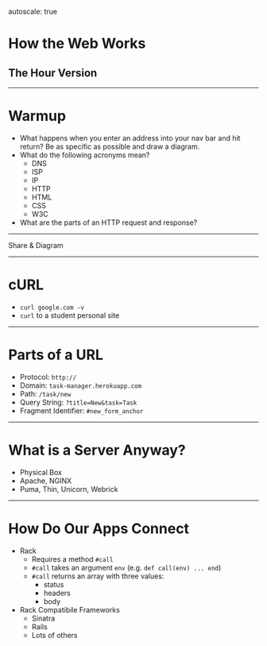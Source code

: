 autoscale: true

# How the Web Works

## The Hour Version

---

# Warmup

* What happens when you enter an address into your nav bar and hit return? Be as specific as possible and draw a diagram.
* What do the following acronyms mean?
    * DNS
    * ISP
    * IP
    * HTTP
    * HTML
    * CSS
    * W3C
* What are the parts of an HTTP request and response?

---

Share & Diagram

---

# cURL

* `curl google.com -v`
* `curl` to a student personal site

---

# Parts of a URL

* Protocol: `http://`
* Domain: `task-manager.herokuapp.com`
* Path: `/task/new`
* Query String: `?title=New&task=Task`
* Fragment Identifier: `#new_form_anchor`

---

# What is a Server Anyway?

* Physical Box
* Apache, NGINX
* Puma, Thin, Unicorn, Webrick

---

# How Do Our Apps Connect

* Rack
    * Requires a method `#call`
    * `#call` takes an argument `env` (e.g. `def call(env) ... end`)
    * `#call` returns an array with three values:
        * status
        * headers
        * body
* Rack Compatibile Frameworks
  * Sinatra
  * Rails
  * Lots of others

